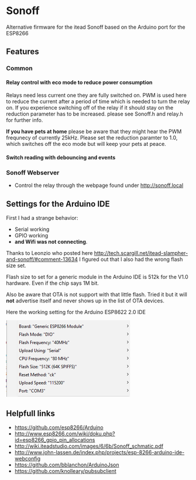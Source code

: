 # Sonoff
Alternative firmware for the itead Sonoff based on the Arduino port for the ESP8266

## Features
### Common
#### Relay control with eco mode to reduce power consumption
Relays need less current one they are fully switched on. PWM is used here to reduce the current after a period of time which is needed to turn the relay on. If you experience switching off of the relay if it should stay on the reduction parameter has to be increased. please see Sonoff.h and relay.h for further info.

**If you have pets at home** please be aware that they might hear the PWM frequnecy of currently 25kHz. Please set the reduction paramter to 1.0, which switches off the eco mode but will keep your pets at peace. 
#### Switch reading with debouncing and events
### Sonoff Webserver
* Control the relay through the webpage found under http://sonoff.local

## Settings for the Arduino IDE

First I had a strange behavior:
* Serial working 
* GPIO working
* **and Wifi was not connecting**.

Thanks to Leonzio who posted here http://tech.scargill.net/itead-slampher-and-sonoff/#comment-13634 I figured out that I also had the wrong flash size set. 

Flash size to set for a generic module in the Arduino IDE is 512k for the V1.0 hardware. Even if the chip says 1M bit.

Also be aware that OTA is not support with that little flash. Tried it but it will **not** advertise itself and never shows up in the list of OTA devices.

Here the working setting for the Arduino ESP8622 2.0 IDE

![Board settings](BoardSettings.png)

## Helpfull links
* https://github.com/esp8266/Arduino
* http://www.esp8266.com/wiki/doku.php?id=esp8266_gpio_pin_allocations
* http://wiki.iteadstudio.com/images/6/6b/Sonoff_schmatic.pdf
* http://www.john-lassen.de/index.php/projects/esp-8266-arduino-ide-webconfig
* https://github.com/bblanchon/ArduinoJson
* https://github.com/knolleary/pubsubclient
